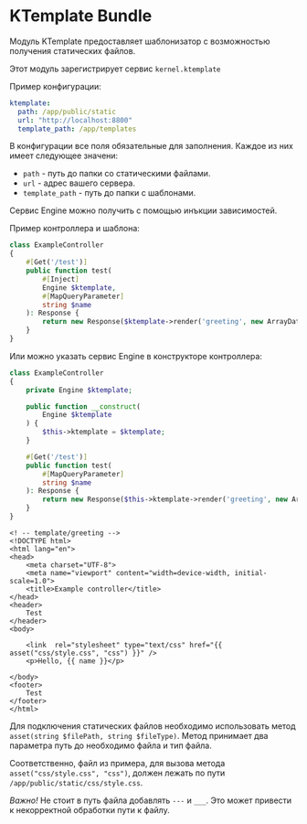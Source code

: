 # KTemplate Bundle

Модуль KTemplate предоставляет шаблонизатор с возможностью получения статических файлов.

Этот модуль зарегистрирует сервис `kernel.ktemplate`

Пример конфигурации:
```yaml
ktemplate:
  path: /app/public/static
  url: "http://localhost:8800"
  template_path: /app/templates
```

В конфигурации все поля обязательные для заполнения. 
Каждое из них имеет следующее значени:
- `path` - путь до папки со статическими файлами.
- `url` - адрес вашего сервера.
- `template_path` - путь до папки с шаблонами.

Сервис Engine можно получить с помощью инъкции зависимостей.

Пример контроллера и шаблона:
```php
class ExampleController
{
    #[Get('/test')]
    public function test(
        #[Inject]
        Engine $ktemplate,
        #[MapQueryParameter]
        string $name
    ): Response {
        return new Response($ktemplate->render('greeting', new ArrayDataProvider(['name' => $name])));
    }
}
```

Или можно указать сервис Engine в конструкторе контроллера:
```php
class ExampleController
{
    private Engine $ktemplate;

    public function __construct(
        Engine $ktemplate
    ) {
        $this->ktemplate = $ktemplate;
    }

    #[Get('/test')]
    public function test(
        #[MapQueryParameter]
        string $name
    ): Response {
        return new Response($this->ktemplate->render('greeting', new ArrayDataProvider(['name' => $name])));
    }
}
```

```twig
<! -- template/greeting -->
<!DOCTYPE html>
<html lang="en">
<head>
    <meta charset="UTF-8">
    <meta name="viewport" content="width=device-width, initial-scale=1.0">
    <title>Example controller</title>
</head>
<header>
    Test
</header>
<body>

    <link  rel="stylesheet" type="text/css" href="{{ asset("css/style.css", "css") }}" />
    <p>Hello, {{ name }}</p>

</body>
<footer>
    Test
</footer>
</html>
```

Для подключения статических файлов необходимо использовать метод `asset(string $filePath, string $fileType)`. 
Метод принимает два параметра путь до необходимо файла и тип файла. 

Соответственно, файл из примера, для вызова метода `asset("css/style.css", "css")`, должен
лежать по пути `/app/public/static/css/style.css`.

*Важно!* Не стоит в путь файла добавлять `---` и `___`. Это может привести к некорректной
обработки пути к файлу.

